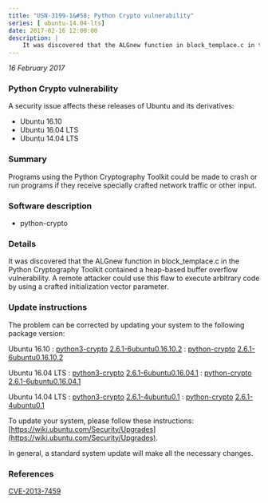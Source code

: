 ```yaml
---
title: "USN-3199-1&#58; Python Crypto vulnerability"
series: [ ubuntu-14.04-lts]
date: 2017-02-16 12:00:00
description: |
    It was discovered that the ALGnew function in block_templace.c in the Python Cryptography Toolkit contained a heap-based buffer overflow vulnerability. A remote attacker could use this flaw to execute arbitrary code by using a crafted initialization vector parameter. 
--- 
```

 
 

*16 February 2017*

### Python Crypto vulnerability

A security issue affects these releases of Ubuntu and its derivatives:

* Ubuntu 16.10
* Ubuntu 16.04 LTS
* Ubuntu 14.04 LTS

### Summary

Programs using the Python Cryptography Toolkit could be made to crash or run programs if they receive specially crafted network traffic or other input.

### Software description

* python-crypto 

### Details

It was discovered that the ALGnew function in block_templace.c in the Python Cryptography Toolkit contained a heap-based buffer overflow vulnerability. A remote attacker could use this flaw to execute arbitrary code by using a crafted initialization vector parameter. 

### Update instructions

The problem can be corrected by updating your system to the following package version:

Ubuntu 16.10
 : [python3-crypto](https://launchpad.net/ubuntu/+source/python-crypto) <span> [2.6.1-6ubuntu0.16.10.2](https://launchpad.net/ubuntu/+source/python-crypto/2.6.1-6ubuntu0.16.10.2) </span> 
 : [python-crypto](https://launchpad.net/ubuntu/+source/python-crypto) <span> [2.6.1-6ubuntu0.16.10.2](https://launchpad.net/ubuntu/+source/python-crypto/2.6.1-6ubuntu0.16.10.2) </span> 

Ubuntu 16.04 LTS
 : [python3-crypto](https://launchpad.net/ubuntu/+source/python-crypto) <span> [2.6.1-6ubuntu0.16.04.1](https://launchpad.net/ubuntu/+source/python-crypto/2.6.1-6ubuntu0.16.04.1) </span> 
 : [python-crypto](https://launchpad.net/ubuntu/+source/python-crypto) <span> [2.6.1-6ubuntu0.16.04.1](https://launchpad.net/ubuntu/+source/python-crypto/2.6.1-6ubuntu0.16.04.1) </span> 

Ubuntu 14.04 LTS
 : [python3-crypto](https://launchpad.net/ubuntu/+source/python-crypto) <span> [2.6.1-4ubuntu0.1](https://launchpad.net/ubuntu/+source/python-crypto/2.6.1-4ubuntu0.1) </span> 
 : [python-crypto](https://launchpad.net/ubuntu/+source/python-crypto) <span> [2.6.1-4ubuntu0.1](https://launchpad.net/ubuntu/+source/python-crypto/2.6.1-4ubuntu0.1) </span> 

To update your system, please follow these instructions: [https://wiki.ubuntu.com/Security/Upgrades](https://wiki.ubuntu.com/Security/Upgrades).

In general, a standard system update will make all the necessary changes. 

### References

 
 [CVE-2013-7459](http://people.ubuntu.com/~ubuntu-security/cve/CVE-2013-7459)
 

